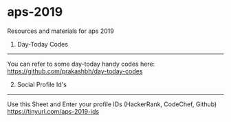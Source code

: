 # aps-2019
Resources and materials for aps 2019

1. Day-Today Codes
------------------
You can refer to some day-today handy codes here:
https://github.com/prakashbh/day-today-codes


2. Social Profile Id's
-----------------------
Use this Sheet and Enter your profile IDs (HackerRank, CodeChef, Github)
https://tinyurl.com/aps-2019-ids
